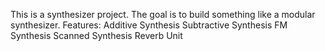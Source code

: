 This is a synthesizer project. The goal is to build something like a modular
synthesizer.
Features:
Additive Synthesis
Subtractive Synthesis
FM Synthesis
Scanned Synthesis
Reverb Unit

